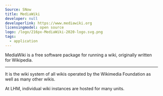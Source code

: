 ```yaml
---
Source: SNow
title: MediaWiki
developer: null
developerlink: https://www.mediawiki.org
licensingmodel: open source
logo: /logo/216px-MediaWiki-2020-logo.svg.png
tags:
  - application
---
```


MediaWiki is a free software package for running a wiki, originally written for Wikipedia.

---

It is the wiki system of all wikis operated by the Wikimedia Foundation as well as many other wikis.

At LHM, individual wiki instances are hosted for many units.
